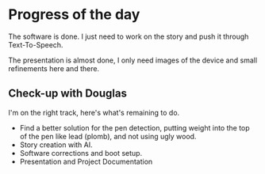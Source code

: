 #  Progress of the day

The software is done. I just need to work on the story and push it through Text-To-Speech.

The presentation is almost done, I only need images of the device and small refinements here and there.

## Check-up with Douglas
I'm on the right track, here's what's remaining to do.
- Find a better solution for the pen detection, putting weight into the top of the pen like lead (plomb), and not using ugly wood.
- Story creation with AI.
- Software corrections and boot setup.
- Presentation and Project Documentation